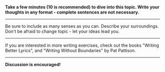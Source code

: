 **Take a few minutes (10 is recommended) to dive into this topic. Write your thoughts in any format - complete sentences are not necessary.**

---

Be sure to include as many senses as you can. Describe your surroundings. Don't be afraid to change topic - let your ideas lead you.

---

If you are interested in more writing exercises, check out the books "Writing Better Lyrics", and "Writing Without Boundaries" by Pat Pattison.

---

**Discussion is encouraged!**
